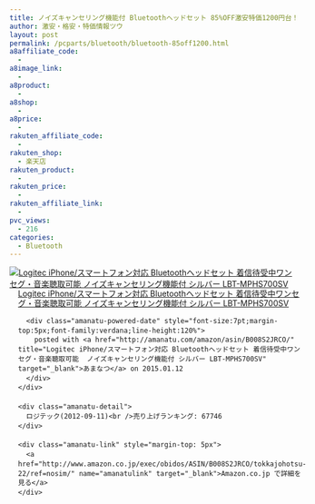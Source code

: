 ```yaml
---
title: ノイズキャンセリング機能付 Bluetoothヘッドセット 85%OFF激安特価1200円台！送料無料！
author: 激安・格安・特価情報ツウ
layout: post
permalink: /pcparts/bluetooth/bluetooth-85off1200.html
a8affiliate_code:
  - 
a8image_link:
  - 
a8product:
  - 
a8shop:
  - 
a8price:
  - 
rakuten_affiliate_code:
  - 
rakuten_shop:
  - 楽天店
rakuten_product:
  - 
rakuten_price:
  - 
rakuten_affiliate_link:
  - 
pvc_views:
  - 216
categories:
  - Bluetooth
---
```

<div class="amanatu-box" style="margin-bottom:0px;">
  <div class="amanatu-image" style="float:left;">
    <a href="http://www.amazon.co.jp/exec/obidos/ASIN/B008S2JRCO/tokkajohotsu-22/ref=nosim/" name="amanatulink" target="_blank"><img src="http://i1.wp.com/ecx.images-amazon.com/images/I/31tVskrzInL._SL160_.jpg?w=546" alt="Logitec iPhone/スマートフォン対応 Bluetoothヘッドセット 着信待受中ワンセグ・音楽聴取可能  ノイズキャンセリング機能付 シルバー LBT-MPHS700SV" style="border: none;" data-recalc-dims="1" /></a>
  </div>
  
  <div class="amanatu-info" style="float:left;margin-left:15px;line-height:120%">
    <div class="amanatu-name" style="margin-bottom:10px;line-height:120%">
      <a href="http://www.amazon.co.jp/exec/obidos/ASIN/B008S2JRCO/tokkajohotsu-22/ref=nosim/" name="amanatulink" target="_blank">Logitec iPhone/スマートフォン対応 Bluetoothヘッドセット 着信待受中ワンセグ・音楽聴取可能 ノイズキャンセリング機能付 シルバー LBT-MPHS700SV</a> 
      
      <div class="amanatu-powered-date" style="font-size:7pt;margin-top:5px;font-family:verdana;line-height:120%">
        posted with <a href="http://amanatu.com/amazon/asin/B008S2JRCO/" title="Logitec iPhone/スマートフォン対応 Bluetoothヘッドセット 着信待受中ワンセグ・音楽聴取可能  ノイズキャンセリング機能付 シルバー LBT-MPHS700SV" target="_blank">あまなつ</a> on 2015.01.12
      </div>
    </div>
    
    <div class="amanatu-detail">
      ロジテック(2012-09-11)<br />売り上げランキング: 67746
    </div>
    
    <div class="amanatu-link" style="margin-top: 5px">
      <a href="http://www.amazon.co.jp/exec/obidos/ASIN/B008S2JRCO/tokkajohotsu-22/ref=nosim/" name="amanatulink" target="_blank">Amazon.co.jp で詳細を見る</a>
    </div>
  </div>
  
  <div class="amanatu-footer" style="clear: left">
  </div>
</div>